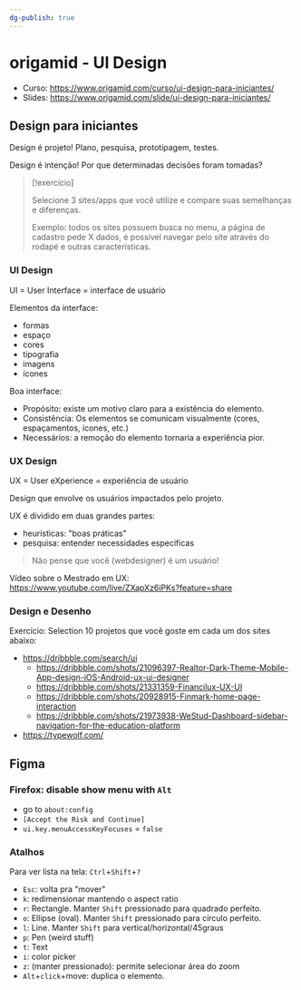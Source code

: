 ```yaml
---
dg-publish: true
---
```

# origamid - UI Design

- Curso: <https://www.origamid.com/curso/ui-design-para-iniciantes/>
- Slides: <https://www.origamid.com/slide/ui-design-para-iniciantes/>


## Design para iniciantes

Design é projeto! Plano, pesquisa, prototipagem, testes.

Design é intenção! Por que determinadas decisões foram tomadas?

> [!exercício]
>
> Selecione 3 sites/apps que você utilize e compare suas semelhanças e diferenças.
>
> Exemplo: todos os sites possuem busca no menu, a página de cadastro pede X dados, é possível navegar pelo site através do rodapé e outras características.


### UI Design

UI = User Interface = interface de usuário

Elementos da interface:

- formas
- espaço
- cores
- tipografia
- imagens
- ícones

Boa interface:

- Propósito: existe um motivo claro para a existência do elemento.
- Consistência: Os elementos se comunicam visualmente (cores, espaçamentos, ícones, etc.)
- Necessários: a remoção do elemento tornaria a experiência pior.


### UX Design

UX = User eXperience = experiência de usuário

Design que envolve os usuários impactados pelo projeto.

UX é dividido em duas grandes partes:

- heurísticas: "boas práticas"
- pesquisa: entender necessidades específicas

> Não pense que você (webdesigner) é um usuário!

Vídeo sobre o Mestrado em UX: <https://www.youtube.com/live/ZXapXz6iPKs?feature=share>


### Design e Desenho

Exercício: Selection 10 projetos que você goste em cada um dos sites abaixo:

- <https://dribbble.com/search/ui>
    - <https://dribbble.com/shots/21096397-Realtor-Dark-Theme-Mobile-App-design-iOS-Android-ux-ui-designer>
    - <https://dribbble.com/shots/21331359-Financilux-UX-UI>
    - <https://dribbble.com/shots/20928915-Finmark-home-page-interaction>
    - <https://dribbble.com/shots/21973938-WeStud-Dashboard-sidebar-navigation-for-the-education-platform>
- <https://typewolf.com/>



## Figma
### Firefox: disable show menu with `Alt`

- go to `about:config`
- `[Accept the Risk and Continue]`
- `ui.key.menuAccessKeyFocuses` = `false`

### Atalhos

Para ver lista na tela: `Ctrl`+`Shift`+`?`

- `Esc`: volta pra "mover"
- `k`: redimensionar mantendo o aspect ratio
- `r`: Rectangle. Manter `Shift` pressionado para quadrado perfeito.
- `o`: Ellipse (oval). Manter `Shift` pressionado para círculo perfeito.
- `l`: Line. Manter `Shift` para vertical/horizontal/45graus
- `p`: Pen (weird stuff)
- `t`: Text
- `i`: color picker
- `z`: (manter pressionado): permite selecionar área do zoom
- `Alt`+`click`+move: duplica o elemento.

